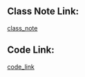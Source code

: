 







## Class Note Link: 

[class_note](https://drive.google.com/file/d/1g2XHTG7s1fI5-cqL2jV3pKD2KWI5_CbX/view?usp=sharing)

## Code Link: 

[code_link](https://github.com/yasin-arafat-05/machine_learning/blob/main/code/35_handling_missing_value_CCA.ipynb)



